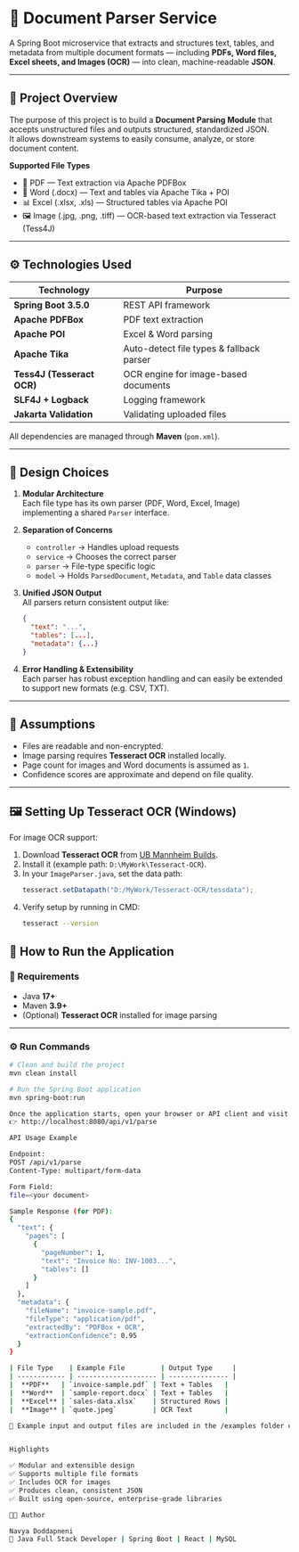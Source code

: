 # 🧠 Document Parser Service

A Spring Boot microservice that extracts and structures text, tables, and metadata from multiple document formats — including **PDFs, Word files, Excel sheets, and Images (OCR)** — into clean, machine-readable **JSON**.

---

## 📄 Project Overview

The purpose of this project is to build a **Document Parsing Module** that accepts unstructured files and outputs structured, standardized JSON.  
It allows downstream systems to easily consume, analyze, or store document content.

**Supported File Types**
- 📄 PDF — Text extraction via Apache PDFBox  
- 🧠 Word (.docx) — Text and tables via Apache Tika + POI  
- 📊 Excel (.xlsx, .xls) — Structured tables via Apache POI  
- 🖼 Image (.jpg, .png, .tiff) — OCR-based text extraction via Tesseract (Tess4J)

---

## ⚙️ Technologies Used

| Technology | Purpose |
|-------------|----------|
| **Spring Boot 3.5.0** | REST API framework |
| **Apache PDFBox** | PDF text extraction |
| **Apache POI** | Excel & Word parsing |
| **Apache Tika** | Auto-detect file types & fallback parser |
| **Tess4J (Tesseract OCR)** | OCR engine for image-based documents |
| **SLF4J + Logback** | Logging framework |
| **Jakarta Validation** | Validating uploaded files |

All dependencies are managed through **Maven** (`pom.xml`).

---

## 🧩 Design Choices

1. **Modular Architecture**  
   Each file type has its own parser (PDF, Word, Excel, Image) implementing a shared `Parser` interface.

2. **Separation of Concerns**  
   - `controller` → Handles upload requests  
   - `service` → Chooses the correct parser  
   - `parser` → File-type specific logic  
   - `model` → Holds `ParsedDocument`, `Metadata`, and `Table` data classes

3. **Unified JSON Output**  
   All parsers return consistent output like:
   ```json
   {
     "text": "...",
     "tables": [...],
     "metadata": {...}
   }
4. **Error Handling & Extensibility**  
   Each parser has robust exception handling and can easily be extended to support new formats (e.g. CSV, TXT).

---

## 🧰 Assumptions

- Files are readable and non-encrypted.  
- Image parsing requires **Tesseract OCR** installed locally.  
- Page count for images and Word documents is assumed as `1`.  
- Confidence scores are approximate and depend on file quality.

---

## 🖼 Setting Up Tesseract OCR (Windows)

For image OCR support:

1. Download **Tesseract OCR** from [UB Mannheim Builds](https://github.com/UB-Mannheim/tesseract/wiki).  
2. Install it (example path: `D:\MyWork\Tesseract-OCR`).  
3. In your `ImageParser.java`, set the data path:
   ```java
   tesseract.setDatapath("D:/MyWork/Tesseract-OCR/tessdata");
4. Verify setup by running in CMD:
   ```bash
   tesseract --version


## 🚀 How to Run the Application

### 🧩 Requirements
- Java **17+**
- Maven **3.9+**
- (Optional) **Tesseract OCR** installed for image parsing

---

### ⚙️ Run Commands
```bash
# Clean and build the project
mvn clean install

# Run the Spring Boot application
mvn spring-boot:run

Once the application starts, open your browser or API client and visit:
👉 http://localhost:8080/api/v1/parse

API Usage Example

Endpoint:
POST /api/v1/parse
Content-Type: multipart/form-data

Form Field:
file=<your document>

Sample Response (for PDF):
{
  "text": {
    "pages": [
      {
        "pageNumber": 1,
        "text": "Invoice No: INV-1003...",
        "tables": []
      }
    ]
  },
  "metadata": {
    "fileName": "invoice-sample.pdf",
    "fileType": "application/pdf",
    "extractedBy": "PDFBox + OCR",
    "extractionConfidence": 0.95
  }
}

| File Type    | Example File         | Output Type     |
| ------------ | -------------------- | --------------- |
|  **PDF**   | `invoice-sample.pdf` | Text + Tables   |
|  **Word**  | `sample-report.docx` | Text + Tables   |
|  **Excel** | `sales-data.xlsx`    | Structured Rows |
|  **Image** | `quote.jpeg`         | OCR Text        |

📁 Example input and output files are included in the /examples folder of this repository for easy verification.


Highlights

✅ Modular and extensible design
✅ Supports multiple file formats
✅ Includes OCR for images
✅ Produces clean, consistent JSON
✅ Built using open-source, enterprise-grade libraries

👩‍💻 Author

Navya Doddapneni
💼 Java Full Stack Developer | Spring Boot | React | MySQL

